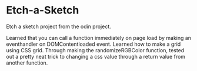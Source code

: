 # Etch-a-Sketch
Etch a sketch project from the odin project.

Learned that you can call a function immediately on page load by making an eventhandler on DOMContentloaded event.
Learned how to make a grid using CSS grid. 
Through making the randomizeRGBColor function, tested out a pretty neat trick to changing a css value through a return value from another function. 
